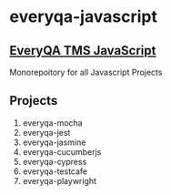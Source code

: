 # everyqa-javascript

## [EveryQA TMS JavaScript](https://everyqa.io "EveryQA.io TMS")

Monorepoitory for all Javascript Projects 

## Projects
1. everyqa-mocha
2. everyqa-jest
3. everyqa-jasmine
4. everyqa-cucumberjs
5. everyqa-cypress
6. everyqa-testcafe
7. everyqa-playwright
